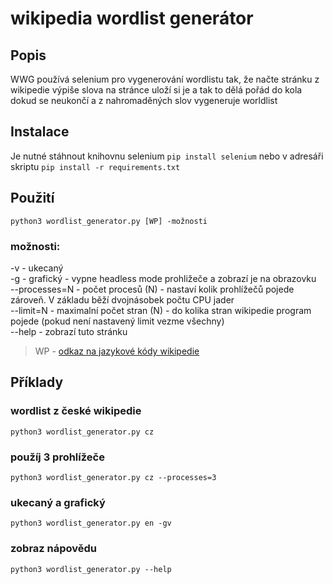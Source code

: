# wikipedia wordlist generátor
## Popis
WWG používá selenium pro vygenerování wordlistu tak, že načte stránku z wikipedie výpiše slova na stránce uloží si je a tak to dělá pořád do kola dokud se neukončí a z nahromaděných slov vygeneruje worldlist
## Instalace
Je nutné stáhnout knihovnu selenium
`pip install selenium`
nebo v adresáři skriptu
`pip install -r requirements.txt`
## Použití
`python3 wordlist_generator.py [WP] -možnosti`
### možnosti:
-v - ukecaný\
-g - grafický - vypne headless mode prohližeče a zobrazí je na obrazovku\
--processes=N - počet procesů (N) - nastaví kolik prohlížečů pojede zároveň. V základu běží dvojnásobek počtu CPU jader\
--limit=N - maximalní počet stran (N) - do kolika stran wikipedie program pojede (pokud není nastavený limit vezme všechny)\
--help - zobrazí tuto stránku
> WP - [odkaz na jazykové kódy wikipedie](https://en.wikipedia.org/wiki/List_of_Wikipedias#Wikipedia_edition_codes)
## Příklady
### wordlist z české wikipedie
`python3 wordlist_generator.py cz`
### použíj 3 prohlížeče
`python3 wordlist_generator.py cz --processes=3`
### ukecaný a grafický
`python3 wordlist_generator.py en -gv`
### zobraz nápovědu
`python3 wordlist_generator.py --help`
